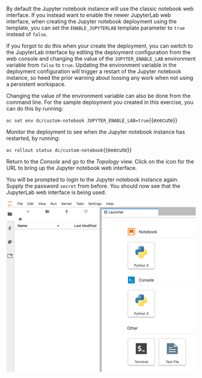 By default the Jupyter notebook instance will use the classic notebook web interface. If you instead want to enable the newer JupyterLab web interface, when creating the Jupyter notebook deployment using the template, you can set the ``ENABLE_JUPYTERLAB`` template parameter to ``true`` instead of ``false``.

If you forgot to do this when your create the deployment, you can switch to the JupyterLab interface by editing the deployment configuration from the web console and changing the value of the ``JUPYTER_ENABLE_LAB`` environment variable from ``false`` to ``true``. Updating the environment variable in the deployment configuration will trigger a restart of the Jupyter notebook instance, so heed the prior warning about loosing any work when not using a persistent workspace.

Changing the value of the environment variable can also be done from the command line. For the sample deployment you created in this exercise, you can do this by running:

``oc set env dc/custom-notebook JUPYTER_ENABLE_LAB=true``{{execute}}

Monitor the deployment to see when the Jupyter notebook instance has restarted, by running:

``oc rollout status dc/custom-notebook``{{execute}}

Return to the _Console_ and go to the _Topology_ view. Click on the icon for the URL to bring up the Jupyter notebook web interface.

You will be prompted to login to the Jupyter notebook instance again. Supply the password ``secret`` from before. You should now see that the JupyterLab web interface is being used.

![JupyterLab Interface](../../assets/datascience/jupyter-notebooks-42/05-jupyterlab-interface.png)
